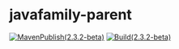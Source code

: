 # javafamily-parent

[![MavenPublish(2.3.2-beta)](https://github.com/JavaFamilyClub/javafamily-parent/actions/workflows/maven-publish-2.3.2-beta.yml/badge.svg?branch=2.3.2-beta)](https://github.com/JavaFamilyClub/javafamily-parent/actions/workflows/maven-publish-2.3.2-beta.yml)
[![Build(2.3.2-beta)](https://github.com/JavaFamilyClub/javafamily-parent/actions/workflows/maven-build-2.3.2-beta.yml/badge.svg?branch=2.3.2-beta)](https://github.com/JavaFamilyClub/javafamily-parent/actions/workflows/maven-build-2.3.2-beta.yml)
